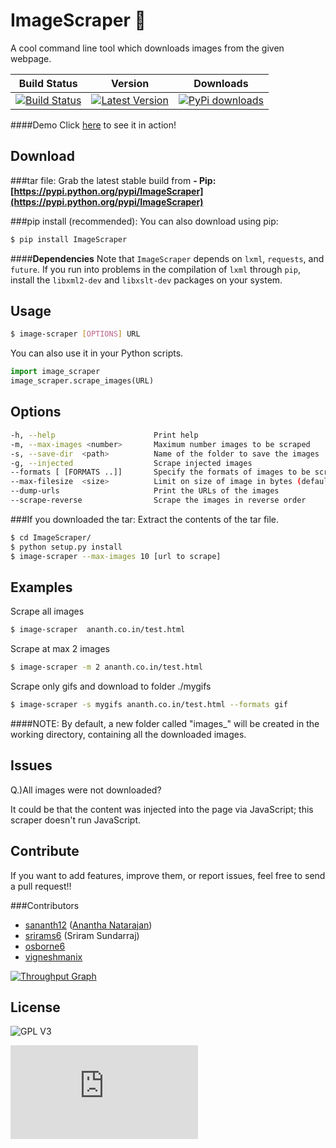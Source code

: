 ImageScraper :page_with_curl:
============
A cool command line tool which downloads images from the given webpage.

| Build Status | Version | Downloads |
| ------------ | ------- | ------------------- |
| [![Build Status](https://travis-ci.org/sananth12/ImageScraper.svg?branch=master)](https://travis-ci.org/sananth12/ImageScraper) |  [![Latest Version](https://pypip.in/v/ImageScraper/badge.png)](https://pypi.python.org/pypi/ImageScraper/) | [![PyPi downloads](http://img.shields.io/badge/downloads-7.75k%20total-blue.svg)](https://pypi.python.org/pypi/ImageScraper) |

####Demo
Click [here](http://showterm.io/d3aef5bc3f37cd49757d1#fast) to see it in action!

Download
--------
###tar file:
Grab the latest stable build from **- Pip: [https://pypi.python.org/pypi/ImageScraper](https://pypi.python.org/pypi/ImageScraper)** 

###pip install (recommended):
You can also download using pip:
```sh
$ pip install ImageScraper
``` 
####**Dependencies**
Note that ``ImageScraper`` depends on ``lxml``, ``requests``, and ``future``. 
If you run into problems in the compilation of ``lxml`` through ``pip``, install the ``libxml2-dev`` and ``libxslt-dev`` packages on your system.

Usage
-----
```sh
$ image-scraper [OPTIONS] URL
```
You can also use it in your Python scripts.
```py
import image_scraper
image_scraper.scrape_images(URL)
```

Options
-------
```sh
-h, --help                      Print help
-m, --max-images <number>       Maximum number images to be scraped
-s, --save-dir	<path>          Name of the folder to save the images
-g, --injected                  Scrape injected images
--formats [ [FORMATS ..]]       Specify the formats of images to be scraped
--max-filesize	<size>          Limit on size of image in bytes (default: 100000000)
--dump-urls                     Print the URLs of the images
--scrape-reverse                Scrape the images in reverse order
```

###If you downloaded the tar:
Extract the contents of the tar file.


```sh
$ cd ImageScraper/
$ python setup.py install
$ image-scraper --max-images 10 [url to scrape]

```

Examples
--------

Scrape all images 
```sh
$ image-scraper  ananth.co.in/test.html
```

Scrape at max 2 images
```sh
$ image-scraper -m 2 ananth.co.in/test.html
```

Scrape only gifs and download to folder ./mygifs
```sh
$ image-scraper -s mygifs ananth.co.in/test.html --formats gif
```

####NOTE:
By default, a new folder called "images_<domain>" will be created in the working directory, containing all the downloaded images.


Issues
------

Q.)All images were not downloaded?

It could be that the content was injected into the page via JavaScript; this scraper doesn't run JavaScript. 
 

Contribute
----------
If you want to add features, improve them, or report issues, feel free to send a pull request!!

###Contributors

- [sananth12](https://github.com/sananth12) ([Anantha Natarajan](http://ananth.co.in))
- [srirams6](https://github.com/srirams6) (Sriram Sundarraj)
- [osborne6](https://github.com/osborne6)
- [vigneshmanix](https://github.com/vigneshmanix) 

[![Throughput Graph](https://graphs.waffle.io/sananth12/ImageScraper/throughput.svg)](https://waffle.io/sananth12/ImageScraper/metrics)

License
-------
![GPL V3](https://raw.githubusercontent.com/sananth12/ImageScraper/master/images/gpl.png)


[![Analytics](https://ga-beacon.appspot.com/UA-60764448-1/ImageScraper/README.md)](https://github.com/igrigorik/ga-beacon)
